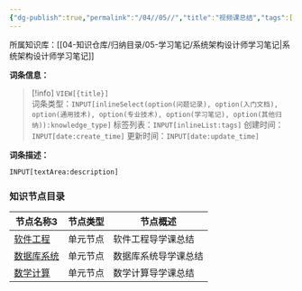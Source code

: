 ```yaml
---
{"dg-publish":true,"permalink":"/04//05//","title":"视频课总结","tags":["软考","系统架构设计师"]}
---
```



所属知识库：[[04-知识仓库/归纳目录/05-学习笔记/系统架构设计师学习笔记\|系统架构设计师学习笔记]]

**词条信息：**

> [!info] `VIEW[{title}]`  
> 词条类型：`INPUT[inlineSelect(option(问题记录), option(入门文档), option(通用技术), option(专业技术), option(学习笔记), option(其他归纳)):knowledge_type]` 标签列表：`INPUT[inlineList:tags]` 创建时间：`INPUT[date:create_time]` 更新时间：`INPUT[date:update_time]`

**词条描述：**

`INPUT[textArea:description]`

### 知识节点目录

<div><table class="dataview table-view-table"><thead class="table-view-thead"><tr class="table-view-tr-header"><th class="table-view-th"><span data-tag-name="p" class="el-p">节点名称</span><span class="dataview small-text">3</span></th><th class="table-view-th"><span data-tag-name="p" class="el-p">节点类型</span></th><th class="table-view-th"><span data-tag-name="p" class="el-p">节点概述</span></th></tr></thead><tbody class="table-view-tbody"><tr><td><span data-tag-name="p" class="el-p"><a data-tooltip-position="top" aria-label="04-知识仓库/知识单元/05-学习笔记/视频课总结/软件工程.md" data-href="04-知识仓库/知识单元/05-学习笔记/视频课总结/软件工程.md" href="04-知识仓库/知识单元/05-学习笔记/视频课总结/软件工程.md" class="internal-link" target="_blank" rel="noopener nofollow">软件工程</a></span></td><td><span data-tag-name="p" class="el-p">单元节点</span></td><td><span data-tag-name="p" class="el-p">软件工程导学课总结</span></td></tr><tr><td><span data-tag-name="p" class="el-p"><a data-tooltip-position="top" aria-label="04-知识仓库/知识单元/05-学习笔记/视频课总结/数据库系统.md" data-href="04-知识仓库/知识单元/05-学习笔记/视频课总结/数据库系统.md" href="04-知识仓库/知识单元/05-学习笔记/视频课总结/数据库系统.md" class="internal-link" target="_blank" rel="noopener nofollow">数据库系统</a></span></td><td><span data-tag-name="p" class="el-p">单元节点</span></td><td><span data-tag-name="p" class="el-p">数据库系统导学课总结</span></td></tr><tr><td><span data-tag-name="p" class="el-p"><a data-tooltip-position="top" aria-label="04-知识仓库/知识单元/05-学习笔记/视频课总结/数学计算.md" data-href="04-知识仓库/知识单元/05-学习笔记/视频课总结/数学计算.md" href="04-知识仓库/知识单元/05-学习笔记/视频课总结/数学计算.md" class="internal-link" target="_blank" rel="noopener nofollow">数学计算</a></span></td><td><span data-tag-name="p" class="el-p">单元节点</span></td><td><span data-tag-name="p" class="el-p">数学计算导学课总结</span></td></tr></tbody></table></div>
